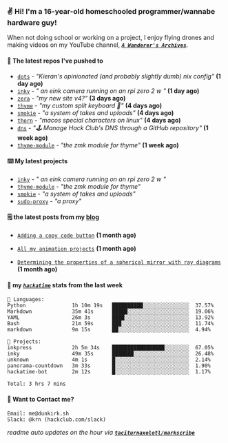 ### ✌️ Hi! I'm a 16-year-old homeschooled programmer/wannabe hardware guy!

When not doing school or working on a project, I enjoy flying drones and making videos on my YouTube channel, [**_`A Wanderer's Archives`_**](https://youtube.com/@wanderer.archives).

#### 👷 The latest repos I've pushed to

- [`dots`](https://github.com/taciturnaxolotl/dots) - _"Kieran's opinionated (and probably slightly dumb) nix config"_ **(1 day ago)**
- [`inky`](https://github.com/taciturnaxolotl/inky) - _" an eink camera running on an rpi zero 2 w "_ **(1 day ago)**
- [`zera`](https://github.com/taciturnaxolotl/zera) - _"my new site v4?"_ **(3 days ago)**
- [`thyme`](https://github.com/taciturnaxolotl/thyme) - _"my custom split keyboard 🫶"_ **(4 days ago)**
- [`smokie`](https://github.com/taciturnaxolotl/smokie) - _"a system of takes and uploads"_ **(4 days ago)**
- [`thorn`](https://github.com/taciturnaxolotl/thorn) - _"macos special characters on linux"_ **(4 days ago)**
- [`dns`](https://github.com/hackclub/dns) - _"🕹 Manage Hack Club's DNS through a GitHub repository"_ **(1 week ago)**
- [`thyme-module`](https://github.com/taciturnaxolotl/thyme-module) - _"the zmk module for thyme"_ **(1 week ago)**

#### ⌨️ My latest projects

- [`inky`](https://github.com/taciturnaxolotl/inky) - _" an eink camera running on an rpi zero 2 w "_
- [`thyme-module`](https://github.com/taciturnaxolotl/thyme-module) - _"the zmk module for thyme"_
- [`smokie`](https://github.com/taciturnaxolotl/smokie) - _"a system of takes and uploads"_
- [`sudo-proxy`](https://github.com/taciturnaxolotl/sudo-proxy) - _"a proxy"_

#### 🗒️ the latest posts from my [blog](https://dunkirk.sh)

- [`Adding a copy code button`](https://dunkirk.sh/blog/adding-a-copy-button/) **(1 month ago)**

- [`All my animation projects`](https://dunkirk.sh/blog/my-animations/) **(1 month ago)**

- [`Determining the properties of a spherical mirror with ray diagrams`](https://dunkirk.sh/blog/spherical-ray-diagrams/) **(1 month ago)**



#### 📡 my [_`hackatime`_](https://waka.hackclub.com) stats from the last week

```text
💾 Languages:
Python               1h 10m 19s   ██████████░░░░░░░░░░░░░░░  37.57%
Markdown             35m 41s      █████░░░░░░░░░░░░░░░░░░░░  19.06%
YAML                 26m 3s       ████░░░░░░░░░░░░░░░░░░░░░  13.92%
Bash                 21m 59s      ███░░░░░░░░░░░░░░░░░░░░░░  11.74%
markdown             9m 15s       ██░░░░░░░░░░░░░░░░░░░░░░░  4.94%

💼 Projects:
inkpress             2h 5m 34s    █████████████████░░░░░░░░  67.05%
inky                 49m 35s      ███████░░░░░░░░░░░░░░░░░░  26.48%
unknown              4m 1s        █░░░░░░░░░░░░░░░░░░░░░░░░  2.14%
panorama-countdown   3m 33s       █░░░░░░░░░░░░░░░░░░░░░░░░  1.90%
hackatime-bot        2m 12s       █░░░░░░░░░░░░░░░░░░░░░░░░  1.17%

Total: 3 hrs 7 mins
```

#### 📮 Want to Contact me?

```text
Email: me@dunkirk.sh
Slack: @krn (hackclub.com/slack)
```

_readme auto updates on the hour via [**`taciturnaxolotl/markscribe`**](https://github.com/taciturnaxolotl/markscribe)_
